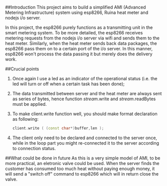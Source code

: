 ##Introduction
This project aims to build a simplified AMI (Advanced Metering Infrastructure) system using esp8266, Ruina heat meter and nodejs i/o server.

In this project, the esp8266 purely functions as a transmitting unit in the smart metering system. To be more detailed, the
esp8266 receives metering requests from the nodejs i/o server via wifi and sends them to the heat meter. Similarly, when the heat
meter sends back data packages, the esp8266 pass them on to a certain port of the i/o server. In this manner, esp8266 won't process the data passing
it but merely does the delivery work.

##Crucial points
1. Once again I use a led as an indicator of the operational status (i.e. the led will turn or off when a certain task has been done);

2. The data transmitted between server and the heat meter are always sent as series of bytes, hence function *stream*.write and *stream*.readBytes must be applied.

3. To make client.write function well, you should make format declaration as following:
   ```c++
   client.write ( (const char*)buffer,len );
   ```
   
4. The client only need to be declared and connected to the server once, while in the loop part you might re-connected it to the server according to connection status.

##What could be done in future
As this is a very simple model of AMI, to be more practical, an eletronic valve could be used. When the server finds the customer
has consumed too much heat without paying enough money, it will send a "switch off" command to esp8266 which will in return close the valve.
